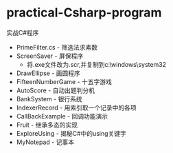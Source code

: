 practical-Csharp-program
========================

实战C#程序

* PrimeFilter.cs - 筛选法求素数
* ScreenSaver - 屏保程序
    * 将.exe文件改为.scr,并复制到c:\windows\system32
* DrawEllipse - 画圆程序
* FifteenNumberGame - 十五字游戏
* AutoScore - 自动出题判分机
* BankSystem - 银行系统
* IndexerRecord - 用索引取一个记录中的各项
* CallBackExample - 回调功能演示
* Fruit - 继承多态的实现
* ExploreUsing - 揭秘C#中的using关键字
* MyNotepad - 记事本
 
